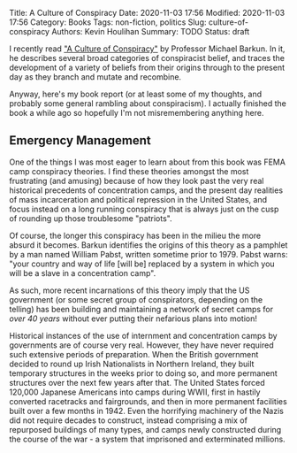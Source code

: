 Title: A Culture of Conspiracy
Date: 2020-11-03 17:56
Modified: 2020-11-03 17:56
Category: Books
Tags: non-fiction, politics
Slug: culture-of-conspiracy
Authors: Kevin Houlihan
Summary: TODO
Status: draft

I recently read ["A Culture of Conspiracy"][1] by Professor Michael Barkun. In it, he describes several broad categories of conspiracist belief, and traces the development of a variety of beliefs from their origins through to the present day as they branch and mutate and recombine.

Anyway, here's my book report (or at least some of my thoughts, and probably some general rambling about conspiracism). I actually finished the book a while ago so hopefully I'm not misremembering anything here.

## Emergency Management

One of the things I was most eager to learn about from this book was FEMA camp conspiracy theories. I find these theories amongst the most frustrating (and amusing) because of how they look past the very real historical precedents of concentration camps, and the present day realities of mass incarceration and political repression in the United States, and focus instead on a long running conspiracy that is always just on the cusp of rounding up those troublesome "patriots".

Of course, the longer this conspiracy has been in the milieu the more absurd it becomes. Barkun identifies the origins of this theory as a pamphlet by a man named William Pabst, written sometime prior to 1979. Pabst warns: "your country and way of life [will be] replaced by a system in which you will be a slave in a concentration camp".

As such, more recent incarnations of this theory imply that the US government (or some secret group of conspirators, depending on the telling) has been building and maintaining a network of secret camps for *over 40 years* without ever putting their nefarious plans into motion!

Historical instances of the use of internment and concentration camps by governments are of course very real. However, they have never required such extensive periods of preparation. When the British government decided to round up Irish Nationalists in Northern Ireland, they built temporary structures in the weeks prior to doing so, and more permanent structures over the next few years after that. The United States forced 120,000 Japanese Americans into camps during WWII, first in hastily converted racetracks and fairgrounds, and then in more permanent facilities built over a few months in 1942. Even the horrifying machinery of the Nazis did not require decades to construct, instead comprising a mix of repurposed buildings of many types, and camps newly constructed during the course of the war - a system that imprisoned and exterminated millions.

[1]: https://www.amazon.com/Culture-Conspiracy-Apocalyptic-Contemporary-Comparative-ebook/dp/B00DNJD46C/ref=sr_1_1?dchild=1&keywords=a+culture+of+conspiracy&qid=1604350628&sr=8-1 "A Culture of Conspiracy on Amazon"

